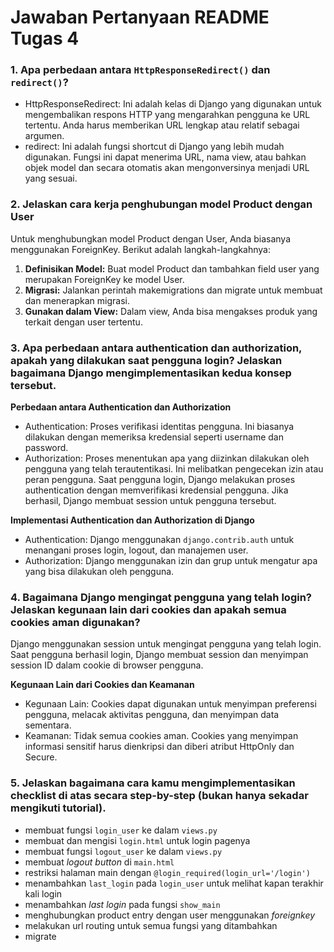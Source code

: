 
# Jawaban Pertanyaan README Tugas 4


### **1. Apa perbedaan antara `HttpResponseRedirect()` dan `redirect()`?** ###

- HttpResponseRedirect: Ini adalah kelas di Django yang digunakan untuk mengembalikan respons HTTP yang mengarahkan pengguna ke URL tertentu. Anda harus memberikan URL lengkap atau relatif sebagai argumen.
- redirect: Ini adalah fungsi shortcut di Django yang lebih mudah digunakan. Fungsi ini dapat menerima URL, nama view, atau bahkan objek model dan secara otomatis akan mengonversinya menjadi URL yang sesuai.

### **2. Jelaskan cara kerja penghubungan model Product dengan User** ###

Untuk menghubungkan model Product dengan User, Anda biasanya menggunakan ForeignKey. Berikut adalah langkah-langkahnya:

1. **Definisikan Model:** Buat model Product dan tambahkan field user yang merupakan ForeignKey ke model User.
2. **Migrasi:** Jalankan perintah makemigrations dan migrate untuk membuat dan menerapkan migrasi.
3. **Gunakan dalam View:** Dalam view, Anda bisa mengakses produk yang terkait dengan user tertentu.

### **3. Apa perbedaan antara authentication dan authorization, apakah yang dilakukan saat pengguna login? Jelaskan bagaimana Django mengimplementasikan kedua konsep tersebut.** ###

**Perbedaan antara Authentication dan Authorization**
- Authentication: Proses verifikasi identitas pengguna. Ini biasanya dilakukan dengan memeriksa kredensial seperti username dan password.
- Authorization: Proses menentukan apa yang diizinkan dilakukan oleh pengguna yang telah terautentikasi. Ini melibatkan pengecekan izin atau peran pengguna.
Saat pengguna login, Django melakukan proses authentication dengan memverifikasi kredensial pengguna. Jika berhasil, Django membuat session untuk pengguna tersebut.

**Implementasi Authentication dan Authorization di Django**
- Authentication: Django menggunakan `django.contrib.auth` untuk menangani proses login, logout, dan manajemen user.
- Authorization: Django menggunakan izin dan grup untuk mengatur apa yang bisa dilakukan oleh pengguna.

### **4. Bagaimana Django mengingat pengguna yang telah login? Jelaskan kegunaan lain dari cookies dan apakah semua cookies aman digunakan?** ###

Django menggunakan session untuk mengingat pengguna yang telah login. Saat pengguna berhasil login, Django membuat session dan menyimpan session ID dalam cookie di browser pengguna.

**Kegunaan Lain dari Cookies dan Keamanan**
- Kegunaan Lain: Cookies dapat digunakan untuk menyimpan preferensi pengguna, melacak aktivitas pengguna, dan menyimpan data sementara.
- Keamanan: Tidak semua cookies aman. Cookies yang menyimpan informasi sensitif harus dienkripsi dan diberi atribut HttpOnly dan Secure.

### **5. Jelaskan bagaimana cara kamu mengimplementasikan checklist di atas secara step-by-step (bukan hanya sekadar mengikuti tutorial).** ###

- membuat fungsi `login_user` ke dalam `views.py`
- membuat dan mengisi `login.html` untuk login pagenya
- membuat fungsi `logout_user` ke dalam `views.py`
- membuat *logout button* di `main.html`
- restriksi halaman main dengan `@login_required(login_url='/login')`
- menambahkan `last_login` pada `login_user` untuk melihat kapan terakhir kali login
- menambahkan *last login* pada fungsi `show_main`
- menghubungkan product entry dengan user menggunakan *foreignkey*
- melakukan url routing untuk semua fungsi yang ditambahkan
- migrate
